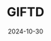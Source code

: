---  
layout: startup_page  
title: "GIFTD"  
id: "giftd.app"  
permalink: "/giftdgiftd.app10302024/"  
website: "https://www.giftd.app/"  
funding_round: "Angel "  
funding_amount: "€535K"  
investors: "Thies Network, quantumReality, ULTRA. VC"  
about: "GIFTD is a clothing gifting app that transforms unsold brand stock into exclusive marketing giveaways. It allows brands and retailers to engage target audiences and reward existing customers through secondary marketing channels. Users can also give away secondhand items within the app's community."  
markets: "Fashion, Sustainability, Marketing, Technology, Information and Internet"  
hq: "Berlin, Berlin, Germany"  
founded_year: "2021"  
linkedin: "https://www.linkedin.com/company/giftd-app/"  
twitter: "https://twitter.com/giftdapp"  
instagram: ""  
facebook: "https://www.facebook.com/giftdapp"  
crunchbase: "https://www.crunchbase.com/organization/giftd-91e4"  
pitchbook: "https://pitchbook.com/profiles/company/515539-18"  

date_display: "30-Oct-2024"  
date: "2024-10-30"

# SEO Optimization  
meta_title: "GIFTD - Angel  Funding (€535K)"  
meta_description: "GIFTD, GIFTD is a clothing gifting app that transforms unsold brand stock into exclusive marketing giveaways. It allows brands and retailers to engage target..."  
meta_keywords: "GIFTD, Fashion, Sustainability, Marketing, Technology, Information and Internet, Angel  funding"  
canonical_url: "https://startup.projectstartups.com/giftdgiftd.app10302024/"  
---